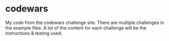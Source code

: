 # codewars
My code from the codewars challenge site. There are multiple challenges in the example files. A lot of the content for each challenge will be the instructions & testing used.
